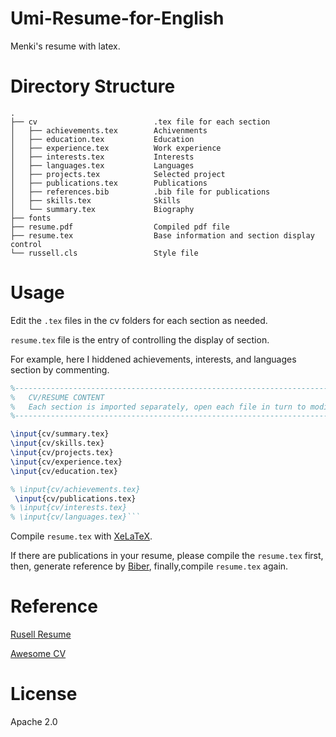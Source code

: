 # Umi-Resume-for-English

Menki's resume with latex.

# Directory Structure

```
.
├── cv                          .tex file for each section
│   ├── achievements.tex        Achivenments     
│   ├── education.tex           Education
│   ├── experience.tex          Work experience
│   ├── interests.tex           Interests
│   ├── languages.tex           Languages
│   ├── projects.tex            Selected project
│   ├── publications.tex        Publications
│   ├── references.bib          .bib file for publications
│   ├── skills.tex              Skills 
│   └── summary.tex             Biography
├── fonts
├── resume.pdf                  Compiled pdf file
├── resume.tex                  Base information and section display control
└── russell.cls                 Style file
```

# Usage

Edit the `.tex` files in the cv folders for each section as needed.

`resume.tex` file is the entry of controlling the display of section.

For example, here I hiddened achievements, interests, and languages section by commenting. 

```tex
%-------------------------------------------------------------------------------
%	CV/RESUME CONTENT
%	Each section is imported separately, open each file in turn to modify content
%-------------------------------------------------------------------------------

\input{cv/summary.tex}
\input{cv/skills.tex}
\input{cv/projects.tex}
\input{cv/experience.tex}
\input{cv/education.tex}

% \input{cv/achievements.tex}
 \input{cv/publications.tex}
% \input{cv/interests.tex}
% \input{cv/languages.tex}```
```

Compile `resume.tex` with [XeLaTeX](https://tug.org/xetex/).

If there are publications in your resume, please compile the `resume.tex` first, then, generate reference by [Biber](https://ctan.org/pkg/biber?lang=en), finally,compile `resume.tex` again.

# Reference

[Rusell Resume](https://github.com/themagicalmammal/Resume)

[Awesome CV](https://github.com/posquit0/Awesome-CV)

# License

Apache 2.0 